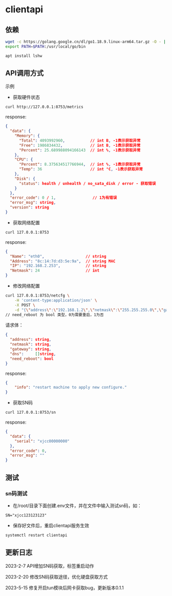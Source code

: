 # clientapi

## 依赖
```bash
wget -c https://golang.google.cn/dl/go1.18.9.linux-arm64.tar.gz -O - | sudo tar -xz -C /usr/local
export PATH=$PATH:/usr/local/go/bin

apt install lshw
```

## API调用方式

示例

- 获取硬件状态
```bash
curl http://127.0.0.1:8753/metrics
```

response:
```json
{
  "data": {
    "Memory": {
      "Total": 4093992960,           // int B, -1表示获取异常
      "Free": 1986834432,            // int B, -1表示获取异常
      "Percent": 25.689988094166143  // int %, -1表示获取异常
    },
    "CPU": {
      "Percent": 8.375634517766944,  // int %, -1表示获取异常
      "Temp": 36                     // int °C, -1表示获取异常
    },
    "Disk": {
      "status": health / unhealth / no_sata_disk / error - 获取错误
    }
  },
  "error_code": 0 / 1,                // 1为有错误
  "error_msg": string,
  "version": string
}
```

- 获取网络配置
``` bash
curl 127.0.0.1:8753
```

response:
```json
{
  "Name": "eth0",                  // string
  "Address": "8c:14:7d:d3:5e:9a",  // string MAC
  "IP": "192.168.2.253",           // string
  "Netmask": 24                    // int
}
```

- 修改网络配置
```bash
curl 127.0.0.1:8753/netcfg \
    -H 'content-type:application/json' \
    -X POST \
    -d "{\"address\":\"192.168.1.2\",\"netmask\":\"255.255.255.0\",\"gateway\":\"192.168.1.1\",\"dns\":[\"114.114.114.114\",\"8.8.8.8\"],\"need_reboot\":false}"
// need_reboot 为 bool 类型，0为需要重启，1为否
```

请求体：
```json
{
  "address": string,
  "netmask": string,
  "gateway": string,
  "dns":     []string,
  "need_reboot": bool
}
```

response:
```json
{
	"info": "restart machine to apply new configure."
}
```

- 获取SN码
```bash
curl 127.0.0.1:8753/sn
```

response:
```json
{
  "data": {
    "serial": "xjcc00000000"
  },
  "error_code": 0,
  "error_msg": ""
}
```

## 测试

### sn码测试
- 在/root/目录下面创建.env文件，并在文件中输入测试sn码，如：
```text
SN="xjcc123123123"
```
- 保存好文件后，重启clientapi服务生效
```bash
systemctl restart clientapi
```

## 更新日志

2023-2-7  API增加SN码获取，标签重启动作

2023-2-20 修改SN码获取途径，优化硬盘获取方式

2023-5-15 修复开启tun模块后网卡获取bug，更新版本0.1.1